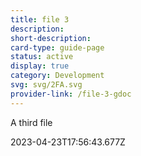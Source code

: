 ```yaml
---
title: file 3
description: 
short-description: 
card-type: guide-page
status: active
display: true
category: Development
svg: svg/2FA.svg
provider-link: /file-3-gdoc
---
```

<div class="content-section">
<div class="section-container" markdown="1">

A third file
</div>
</div> 2023-04-23T17:56:43.677Z